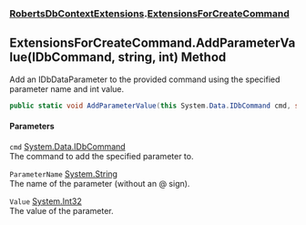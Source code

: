 ### [RobertsDbContextExtensions](RobertsDbContextExtensions 'RobertsDbContextExtensions').[ExtensionsForCreateCommand](ExtensionsForCreateCommand 'RobertsDbContextExtensions.ExtensionsForCreateCommand')
## ExtensionsForCreateCommand.AddParameterValue(IDbCommand, string, int) Method
Add an IDbDataParameter to the provided command using the specified
parameter name and int value.
```csharp
public static void AddParameterValue(this System.Data.IDbCommand cmd, string ParameterName, int Value);
```
#### Parameters
<a name='RobertsDbContextExtensions_ExtensionsForCreateCommand_AddParameterValue(System_Data_IDbCommand_string_int)_cmd'></a>
`cmd` [System.Data.IDbCommand](https://docs.microsoft.com/en-us/dotnet/api/System.Data.IDbCommand 'System.Data.IDbCommand')  
The command to add the specified parameter to.
  
<a name='RobertsDbContextExtensions_ExtensionsForCreateCommand_AddParameterValue(System_Data_IDbCommand_string_int)_ParameterName'></a>
`ParameterName` [System.String](https://docs.microsoft.com/en-us/dotnet/api/System.String 'System.String')  
The name of the parameter (without an @ sign).
  
<a name='RobertsDbContextExtensions_ExtensionsForCreateCommand_AddParameterValue(System_Data_IDbCommand_string_int)_Value'></a>
`Value` [System.Int32](https://docs.microsoft.com/en-us/dotnet/api/System.Int32 'System.Int32')  
The value of the parameter.
  
